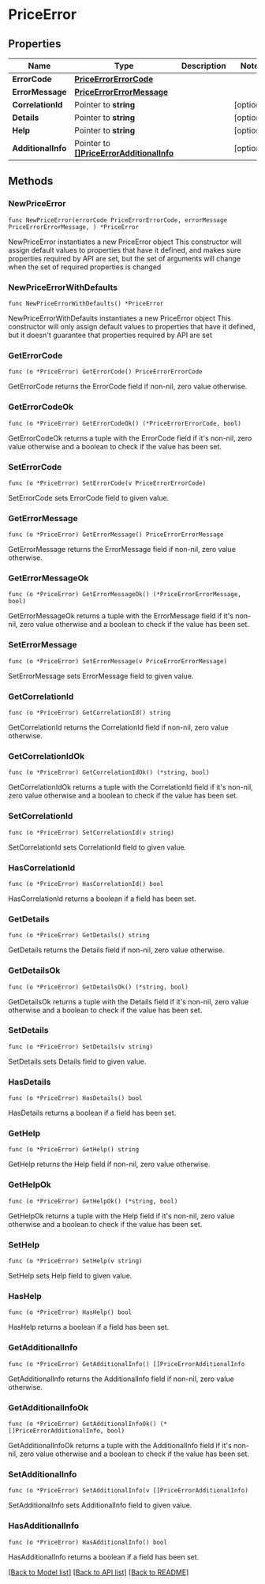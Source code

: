 # PriceError

## Properties

Name | Type | Description | Notes
------------ | ------------- | ------------- | -------------
**ErrorCode** | [**PriceErrorErrorCode**](PriceErrorErrorCode.md) |  | 
**ErrorMessage** | [**PriceErrorErrorMessage**](PriceErrorErrorMessage.md) |  | 
**CorrelationId** | Pointer to **string** |  | [optional] 
**Details** | Pointer to **string** |  | [optional] 
**Help** | Pointer to **string** |  | [optional] 
**AdditionalInfo** | Pointer to [**[]PriceErrorAdditionalInfo**](PriceErrorAdditionalInfo.md) |  | [optional] 

## Methods

### NewPriceError

`func NewPriceError(errorCode PriceErrorErrorCode, errorMessage PriceErrorErrorMessage, ) *PriceError`

NewPriceError instantiates a new PriceError object
This constructor will assign default values to properties that have it defined,
and makes sure properties required by API are set, but the set of arguments
will change when the set of required properties is changed

### NewPriceErrorWithDefaults

`func NewPriceErrorWithDefaults() *PriceError`

NewPriceErrorWithDefaults instantiates a new PriceError object
This constructor will only assign default values to properties that have it defined,
but it doesn't guarantee that properties required by API are set

### GetErrorCode

`func (o *PriceError) GetErrorCode() PriceErrorErrorCode`

GetErrorCode returns the ErrorCode field if non-nil, zero value otherwise.

### GetErrorCodeOk

`func (o *PriceError) GetErrorCodeOk() (*PriceErrorErrorCode, bool)`

GetErrorCodeOk returns a tuple with the ErrorCode field if it's non-nil, zero value otherwise
and a boolean to check if the value has been set.

### SetErrorCode

`func (o *PriceError) SetErrorCode(v PriceErrorErrorCode)`

SetErrorCode sets ErrorCode field to given value.


### GetErrorMessage

`func (o *PriceError) GetErrorMessage() PriceErrorErrorMessage`

GetErrorMessage returns the ErrorMessage field if non-nil, zero value otherwise.

### GetErrorMessageOk

`func (o *PriceError) GetErrorMessageOk() (*PriceErrorErrorMessage, bool)`

GetErrorMessageOk returns a tuple with the ErrorMessage field if it's non-nil, zero value otherwise
and a boolean to check if the value has been set.

### SetErrorMessage

`func (o *PriceError) SetErrorMessage(v PriceErrorErrorMessage)`

SetErrorMessage sets ErrorMessage field to given value.


### GetCorrelationId

`func (o *PriceError) GetCorrelationId() string`

GetCorrelationId returns the CorrelationId field if non-nil, zero value otherwise.

### GetCorrelationIdOk

`func (o *PriceError) GetCorrelationIdOk() (*string, bool)`

GetCorrelationIdOk returns a tuple with the CorrelationId field if it's non-nil, zero value otherwise
and a boolean to check if the value has been set.

### SetCorrelationId

`func (o *PriceError) SetCorrelationId(v string)`

SetCorrelationId sets CorrelationId field to given value.

### HasCorrelationId

`func (o *PriceError) HasCorrelationId() bool`

HasCorrelationId returns a boolean if a field has been set.

### GetDetails

`func (o *PriceError) GetDetails() string`

GetDetails returns the Details field if non-nil, zero value otherwise.

### GetDetailsOk

`func (o *PriceError) GetDetailsOk() (*string, bool)`

GetDetailsOk returns a tuple with the Details field if it's non-nil, zero value otherwise
and a boolean to check if the value has been set.

### SetDetails

`func (o *PriceError) SetDetails(v string)`

SetDetails sets Details field to given value.

### HasDetails

`func (o *PriceError) HasDetails() bool`

HasDetails returns a boolean if a field has been set.

### GetHelp

`func (o *PriceError) GetHelp() string`

GetHelp returns the Help field if non-nil, zero value otherwise.

### GetHelpOk

`func (o *PriceError) GetHelpOk() (*string, bool)`

GetHelpOk returns a tuple with the Help field if it's non-nil, zero value otherwise
and a boolean to check if the value has been set.

### SetHelp

`func (o *PriceError) SetHelp(v string)`

SetHelp sets Help field to given value.

### HasHelp

`func (o *PriceError) HasHelp() bool`

HasHelp returns a boolean if a field has been set.

### GetAdditionalInfo

`func (o *PriceError) GetAdditionalInfo() []PriceErrorAdditionalInfo`

GetAdditionalInfo returns the AdditionalInfo field if non-nil, zero value otherwise.

### GetAdditionalInfoOk

`func (o *PriceError) GetAdditionalInfoOk() (*[]PriceErrorAdditionalInfo, bool)`

GetAdditionalInfoOk returns a tuple with the AdditionalInfo field if it's non-nil, zero value otherwise
and a boolean to check if the value has been set.

### SetAdditionalInfo

`func (o *PriceError) SetAdditionalInfo(v []PriceErrorAdditionalInfo)`

SetAdditionalInfo sets AdditionalInfo field to given value.

### HasAdditionalInfo

`func (o *PriceError) HasAdditionalInfo() bool`

HasAdditionalInfo returns a boolean if a field has been set.


[[Back to Model list]](../README.md#documentation-for-models) [[Back to API list]](../README.md#documentation-for-api-endpoints) [[Back to README]](../README.md)


